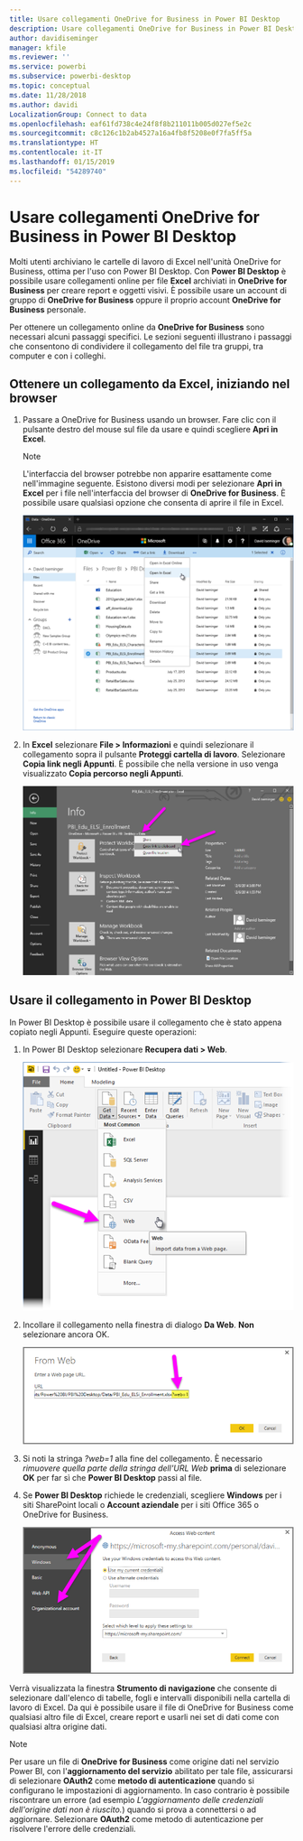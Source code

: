 ```yaml
---
title: Usare collegamenti OneDrive for Business in Power BI Desktop
description: Usare collegamenti OneDrive for Business in Power BI Desktop
author: davidiseminger
manager: kfile
ms.reviewer: ''
ms.service: powerbi
ms.subservice: powerbi-desktop
ms.topic: conceptual
ms.date: 11/28/2018
ms.author: davidi
LocalizationGroup: Connect to data
ms.openlocfilehash: eaf61fd738c4e24f8f8b211011b005d027ef5e2c
ms.sourcegitcommit: c8c126c1b2ab4527a16a4fb8f5208e0f7fa5ff5a
ms.translationtype: HT
ms.contentlocale: it-IT
ms.lasthandoff: 01/15/2019
ms.locfileid: "54289740"
---
```

# <a name="use-onedrive-for-business-links-in-power-bi-desktop"></a>Usare collegamenti OneDrive for Business in Power BI Desktop
Molti utenti archiviano le cartelle di lavoro di Excel nell'unità OneDrive for Business, ottima per l'uso con Power BI Desktop. Con **Power BI Desktop** è possibile usare collegamenti online per file **Excel** archiviati in **OneDrive for Business** per creare report e oggetti visivi. È possibile usare un account di gruppo di **OneDrive for Business** oppure il proprio account **OneDrive for Business** personale.

Per ottenere un collegamento online da **OneDrive for Business** sono necessari alcuni passaggi specifici. Le sezioni seguenti illustrano i passaggi che consentono di condividere il collegamento del file tra gruppi, tra computer e con i colleghi.

## <a name="get-a-link-from-excel-starting-in-the-browser"></a>Ottenere un collegamento da Excel, iniziando nel browser
1. Passare a OneDrive for Business usando un browser. Fare clic con il pulsante destro del mouse sul file da usare e quindi scegliere **Apri in Excel**.
   
   > [!NOTE]
   > L'interfaccia del browser potrebbe non apparire esattamente come nell'immagine seguente. Esistono diversi modi per selezionare **Apri in Excel** per i file nell'interfaccia del browser di **OneDrive for Business**. È possibile usare qualsiasi opzione che consenta di aprire il file in Excel.
   > 
   > 
   
   ![](media/desktop-use-onedrive-business-links/odb-links_02.png)
2. In **Excel** selezionare **File > Informazioni** e quindi selezionare il collegamento sopra il pulsante **Proteggi cartella di lavoro**. Selezionare **Copia link negli Appunti**. È possibile che nella versione in uso venga visualizzato **Copia percorso negli Appunti**.
   
   ![](media/desktop-use-onedrive-business-links/odb-links_03.png)

## <a name="use-the-link-in-power-bi-desktop"></a>Usare il collegamento in Power BI Desktop
In Power BI Desktop è possibile usare il collegamento che è stato appena copiato negli Appunti. Eseguire queste operazioni:

1. In Power BI Desktop selezionare **Recupera dati > Web**.
   
   ![](media/desktop-use-onedrive-business-links/odb-links_04.png)
2. Incollare il collegamento nella finestra di dialogo **Da Web**. **Non** selezionare ancora OK.
   
    ![](media/desktop-use-onedrive-business-links/odb-links_05.png)
3. Si noti la stringa *?web=1* alla fine del collegamento. È necessario *rimuovere quella parte della stringa dell'URL Web* **prima** di selezionare **OK** per far sì che **Power BI Desktop** passi al file.
4. Se **Power BI Desktop** richiede le credenziali, scegliere **Windows** per i siti SharePoint locali o **Account aziendale** per i siti Office 365 o OneDrive for Business.
   
   ![](media/desktop-use-onedrive-business-links/odb-links_06.png)

Verrà visualizzata la finestra **Strumento di navigazione** che consente di selezionare dall'elenco di tabelle, fogli e intervalli disponibili nella cartella di lavoro di Excel. Da qui è possibile usare il file di OneDrive for Business come qualsiasi altro file di Excel, creare report e usarli nei set di dati come con qualsiasi altra origine dati.

> [!NOTE]
> Per usare un file di **OneDrive for Business** come origine dati nel servizio Power BI, con l'**aggiornamento del servizio** abilitato per tale file, assicurarsi di selezionare **OAuth2** come **metodo di autenticazione** quando si configurano le impostazioni di aggiornamento. In caso contrario è possibile riscontrare un errore (ad esempio *L'aggiornamento delle credenziali dell'origine dati non è riuscito.*) quando si prova a connettersi o ad aggiornare. Selezionare **OAuth2** come metodo di autenticazione per risolvere l'errore delle credenziali.
> 
> 


